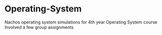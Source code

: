 # Operating-System
Nachos operating system simulations for 4th year Operating System course
Involved a few group assignments
